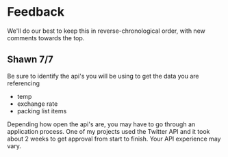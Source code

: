 # Feedback

We'll do our best to keep this in reverse-chronological order, with new comments towards the top.

## Shawn 7/7

Be sure to identify the api's you will be using to get the data you are referencing

- temp
- exchange rate
- packing list items

Depending how open the api's are, you may have to go through an application process. One of my projects used the Twitter API and it took about 2 weeks to get approval from start to finish. Your API experience may vary.
